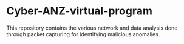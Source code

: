 # Cyber-ANZ-virtual-program
This repository contains the various network and data analysis done through packet capturing for identifying malicious anomalies.
